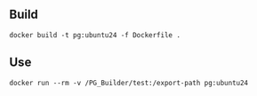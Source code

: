 ## Build

```
docker build -t pg:ubuntu24 -f Dockerfile .
```

## Use

```
docker run --rm -v /PG_Builder/test:/export-path pg:ubuntu24
```